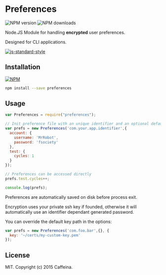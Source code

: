 # Preferences

![NPM version](https://img.shields.io/npm/dm/preferences.svg)
![NPM downloads](https://img.shields.io/npm/dt/preferences.svg)

Node.JS Module for handling **encrypted** user preferences.

Designed for CLI applications.

[![js-standard-style](https://cdn.rawgit.com/feross/standard/master/badge.svg)](https://github.com/feross/standard)

## Installation

[![NPM](https://nodei.co/npm/preferences.png)](https://npmjs.org/package/preferences)

```sh
npm install --save preferences
```

## Usage

```js
var Preferences = require("preferences");

// Init preference file with an unique identifier and an optional default data
var prefs = new Preferences('com.your.app.identifier',{
  account: {
    username: 'MrRobot',
    password: 'fsociety'
  },
  test: {
    cycles: 1
  }
});

// Preferences can be accessed directly
prefs.test.cycles++;

console.log(prefs);
```

Preferences are automatically saved on disk before process exit.

Encryption uses your private ssh key if founded, otherwise it will automatically use an identifier dependant generated password.

You can override the default key path in the options:

```js
var prefs = new Preferences('com.foo.bar',{}, {
  key: '~/certs/my-custom-key.pem'
});
```

## License

MIT. Copyright (c) 2015 Caffeina.
